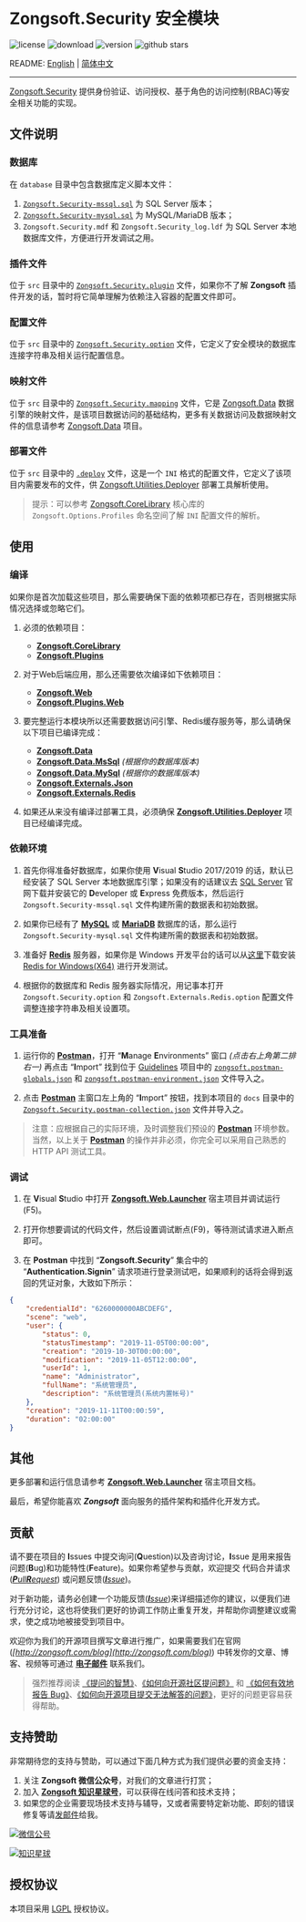 # Zongsoft.Security 安全模块

![license](https://img.shields.io/github/license/Zongsoft/Zongsoft.Security) ![download](https://img.shields.io/nuget/dt/Zongsoft.Security) ![version](https://img.shields.io/github/v/release/Zongsoft/Zongsoft.Security?include_prereleases) ![github stars](https://img.shields.io/github/stars/Zongsoft/Zongsoft.Security?style=social)

README: [English](https://github.com/Zongsoft/Zongsoft.Security/blob/master/README.md) | [简体中文](https://github.com/Zongsoft/Zongsoft.Security/blob/master/README-zh_CN.md)

-----

[Zongsoft.Security](https://github.com/Zongsoft/Zongsoft.Security) 提供身份验证、访问授权、基于角色的访问控制(RBAC)等安全相关功能的实现。

<a name="files"></a>
## 文件说明

### 数据库

在 `database` 目录中包含数据库定义脚本文件：

1. [`Zongsoft.Security-mssql.sql`](https://github.com/Zongsoft/Zongsoft.Security/blob/master/database/Zongsoft.Security-mssql.sql) 为 SQL Server 版本；
2. [`Zongsoft.Security-mysql.sql`](https://github.com/Zongsoft/Zongsoft.Security/blob/master/database/Zongsoft.Security-mysql.sql) 为 MySQL/MariaDB 版本；
3. `Zongsoft.Security.mdf` 和 `Zongsoft.Security_log.ldf` 为 SQL Server 本地数据库文件，方便进行开发调试之用。

### 插件文件
位于 `src` 目录中的 [`Zongsoft.Security.plugin`](https://github.com/Zongsoft/Zongsoft.Security/blob/master/src/Zongsoft.Security.plugin) 文件，如果你不了解 **Zongsoft** 插件开发的话，暂时将它简单理解为依赖注入容器的配置文件即可。

### 配置文件
位于 `src` 目录中的 [`Zongsoft.Security.option`](https://github.com/Zongsoft/Zongsoft.Security/blob/master/src/Zongsoft.Security.option) 文件，它定义了安全模块的数据库连接字符串及相关运行配置信息。

### 映射文件
位于 `src` 目录中的 [`Zongsoft.Security.mapping`](https://github.com/Zongsoft/Zongsoft.Security/blob/master/src/Zongsoft.Security.mapping) 文件，它是 [Zongsoft.Data](https://github.com/Zongsoft/Zongsoft.Data) 数据引擎的映射文件，是该项目数据访问的基础结构，更多有关数据访问及数据映射文件的信息请参考 [Zongsoft.Data](https://github.com/Zongsoft/Zongsoft.Data) 项目。

### 部署文件
位于 `src` 目录中的 [`.deploy`](https://github.com/Zongsoft/Zongsoft.Security/blob/master/src/.deploy) 文件，这是一个 `INI` 格式的配置文件，它定义了该项目内需要发布的文件，供 [Zongsoft.Utilities.Deployer](https://github.com/Zongsoft/Zongsoft.Utilities.Deployer) 部署工具解析使用。
> 提示：可以参考 [Zongsoft.CoreLibrary](https://github.com/Zongsoft/Zongsoft.CoreLibrary) 核心库的 `Zongsoft.Options.Profiles` 命名空间了解 `INI` 配置文件的解析。

<a name="usage"></a>
## 使用

### 编译

如果你是首次加载这些项目，那么需要确保下面的依赖项都已存在，否则根据实际情况选择或忽略它们。

1. 必须的依赖项目：
	* [**Zongsoft.CoreLibrary**](https://github.com/Zongsoft/Zongsoft.CoreLibrary)
	* [**Zongsoft.Plugins**](https://github.com/Zongsoft/Zongsoft.Plugins)

2. 对于Web后端应用，那么还需要依次编译如下依赖项目：
	* [**Zongsoft.Web**](https://github.com/Zongsoft/Zongsoft.Web)
	* [**Zongsoft.Plugins.Web**](https://github.com/Zongsoft/Zongsoft.Plugins.Web)

3. 要完整运行本模块所以还需要数据访问引擎、Redis缓存服务等，那么请确保以下项目已编译完成：
	* [**Zongsoft.Data**](https://github.com/Zongsoft/Zongsoft.Data)
	* [**Zongsoft.Data.MsSql**](https://github.com/Zongsoft/drivers/Zongsoft.Data.MsSql) _(根据你的数据库版本)_
	* [**Zongsoft.Data.MySql**](https://github.com/Zongsoft/drivers/Zongsoft.Data.MySql) _(根据你的数据库版本)_
	* [**Zongsoft.Externals.Json**](https://github.com/Zongsoft/Zongsoft.Externals.Json)
	* [**Zongsoft.Externals.Redis**](https://github.com/Zongsoft/Zongsoft.Externals.Redis)

4. 如果还从来没有编译过部署工具，必须确保 [**Zongsoft.Utilities.Deployer**](https://github.com/Zongsoft/Zongsoft.Utilities.Deployer) 项目已经编译完成。

### 依赖环境

1. 首先你得准备好数据库，如果你使用 **V**isual **S**tudio 2017/2019 的话，默认已经安装了 SQL Server 本地数据库引擎；如果没有的话建议去 [SQL Server](https://www.microsoft.com/sql-server) 官网下载并安装它的 **D**eveloper 或 **E**xpress 免费版本，然后运行 `Zongsoft.Security-mssql.sql` 文件构建所需的数据表和初始数据。

2. 如果你已经有了 [**MySQL**](https://www.mysql.com) 或 [**MariaDB**](https://mariadb.org) 数据库的话，那么运行 `Zongsoft.Security-mysql.sql` 文件构建所需的数据表和初始数据。

3. 准备好 [**Redis**](https://redis.io) 服务器，如果你是 Windows 开发平台的话可以从[这里](https://github.com/MicrosoftArchive/redis/releases)下载安装 [Redis for Windows(X64)](https://github.com/MicrosoftArchive/redis/releases) 进行开发测试。

4. 根据你的数据库和 Redis 服务器实际情况，用记事本打开 `Zongsoft.Security.option` 和 `Zongsoft.Externals.Redis.option` 配置文件调整连接字符串及相关设置项。

### 工具准备

1. 运行你的 [**Postman**](https://www.getpostman.com)，打开 “**M**anage **E**nvironments” 窗口 _(点击右上角第二排右一)_ 再点击 “**I**mport” 找到位于 [Guidelines](https://github.com/Zongsoft/Guidelines) 项目中的 [`zongsoft.postman-globals.json`](https://github.com/Zongsoft/Guidelines/blob/master/zongsoft.postman-globals.json) 和 [`zongsoft.postman-environment.json`](https://github.com/Zongsoft/Guidelines/blob/master/zongsoft.postman-environment.json) 文件导入之。

2. 点击 [**Postman**](https://www.getpostman.com) 主窗口左上角的 “**I**mport” 按钮，找到本项目的 `docs` 目录中的 [`Zongsoft.Security.postman-collection.json`](https://github.com/Zongsoft/Zongsoft.Security/blob/master/docs/Zongsoft.Security.postman-collection.json) 文件并导入之。

> 注意：应根据自己的实际环境，及时调整我们预设的 [**Postman**](https://www.getpostman.com) 环境参数。当然，以上关于 [**Postman**](https://www.getpostman.com) 的操作并非必须，你完全可以采用自己熟悉的 HTTP API 测试工具。

### 调试

1. 在 **V**isual **S**tudio 中打开 [**Zongsoft.Web.Launcher**](https://github.com/Zongsoft/Zongsoft.Web.Launcher) 宿主项目并调试运行(F5)。

2. 打开你想要调试的代码文件，然后设置调试断点(F9)，等待测试请求进入断点即可。

3. 在 **Postman** 中找到 “**Zongsoft.Security**” 集合中的 “**Authentication.Signin**” 请求项进行登录测试吧，如果顺利的话将会得到返回的凭证对象，大致如下所示：
```json
{
    "credentialId": "6260000000ABCDEFG",
    "scene": "web",
    "user": {
        "status": 0,
        "statusTimestamp": "2019-11-05T00:00:00",
        "creation": "2019-10-30T00:00:00",
        "modification": "2019-11-05T12:00:00",
        "userId": 1,
        "name": "Administrator",
        "fullName": "系统管理员",
        "description": "系统管理员(系统内置帐号)"
    },
    "creation": "2019-11-11T00:00:59",
    "duration": "02:00:00"
}
```

<a name="other"></a>
## 其他

更多部署和运行信息请参考 [**Zongsoft.Web.Launcher**](https://github.com/Zongsoft/Zongsoft.Web.Launcher) 宿主项目文档。


最后，希望你能喜欢 _**Zongsoft**_ 面向服务的插件架构和插件化开发方式。


<a name="contribution"></a>
## 贡献

请不要在项目的 **I**ssues 中提交询问(**Q**uestion)以及咨询讨论，**I**ssue 是用来报告问题(**B**ug)和功能特性(**F**eature)。如果你希望参与贡献，欢迎提交 代码合并请求(_[**P**ull**R**equest](https://github.com/Zongsoft/Zongsoft.Security/pulls)_) 或问题反馈(_[**I**ssue](https://github.com/Zongsoft/Zongsoft.Security/issues)_)。

对于新功能，请务必创建一个功能反馈(_[**I**ssue](https://github.com/Zongsoft/Zongsoft.Security/issues)_)来详细描述你的建议，以便我们进行充分讨论，这也将使我们更好的协调工作防止重复开发，并帮助你调整建议或需求，使之成功地被接受到项目中。

欢迎你为我们的开源项目撰写文章进行推广，如果需要我们在官网(_[http://zongsoft.com/blog](http://zongsoft.com/blog)_) 中转发你的文章、博客、视频等可通过 [**电子邮件**](mailto:zongsoft@qq.com) 联系我们。

> 强烈推荐阅读 [《提问的智慧》](https://github.com/ryanhanwu/How-To-Ask-Questions-The-Smart-Way/blob/master/README-zh_CN.md)、[《如何向开源社区提问题》](https://github.com/seajs/seajs/issues/545) 和 [《如何有效地报告 Bug》](http://www.chiark.greenend.org.uk/~sgtatham/bugs-cn.html)、[《如何向开源项目提交无法解答的问题》](https://zhuanlan.zhihu.com/p/25795393)，更好的问题更容易获得帮助。


<a name="sponsor"></a>
## 支持赞助

非常期待您的支持与赞助，可以通过下面几种方式为我们提供必要的资金支持：

1. 关注 **Zongsoft 微信公众号**，对我们的文章进行打赏；
2. 加入 [**Zongsoft 知识星球号**](https://t.zsxq.com/2nyjqrr)，可以获得在线问答和技术支持；
3. 如果您的企业需要现场技术支持与辅导，又或者需要特定新功能、即刻的错误修复等请[发邮件](mailto:zongsoft@qq.com)给我。

[![微信公号](https://raw.githubusercontent.com/Zongsoft/Guidelines/master/zongsoft-qrcode%28wechat%29.png)](http://weixin.qq.com/r/zy-g_GnEWTQmrS2b93rd)

[![知识星球](https://raw.githubusercontent.com/Zongsoft/Guidelines/master/zongsoft-qrcode%28zsxq%29.png)](https://t.zsxq.com/2nyjqrr)


<a name="license"></a>
## 授权协议

本项目采用 [LGPL](https://opensource.org/licenses/LGPL-2.1) 授权协议。